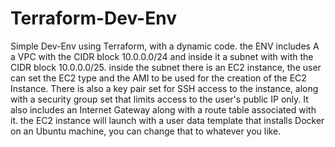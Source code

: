 # Terraform-Dev-Env
Simple Dev-Env using Terraform, with a dynamic code.
the ENV includes A a VPC with the CIDR block 10.0.0.0/24 and inside it a subnet with with the CIDR block 10.0.0.0/25.
inside the subnet there is an EC2 instance, the user can set the EC2 type and the AMI to be used for the creation of the EC2 Instance.
There is also a key pair set for SSH access to the instance, along with a security group set that  limits access to the user's public IP only.
It also includes an Internet Gateway along with a route table associated with it.
the EC2 instance will launch with a user data template that installs Docker on an Ubuntu machine, you can change that to whatever you like.
